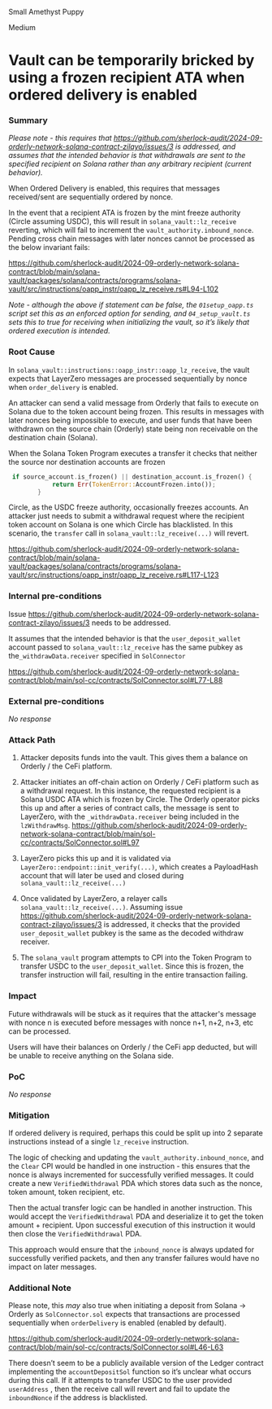 Small Amethyst Puppy

Medium

# Vault can be temporarily bricked by using a frozen recipient ATA when ordered delivery is enabled

### Summary

_Please note - this requires that https://github.com/sherlock-audit/2024-09-orderly-network-solana-contract-zilayo/issues/3 is addressed, and assumes that the intended behavior is that withdrawals are sent to the specified recipient on Solana rather than any arbitrary recipient  (current behavior)._

When Ordered Delivery is enabled, this requires that messages received/sent are sequentially ordered by nonce.

In the event that a recipient ATA is frozen by the mint freeze authority (Circle assuming USDC), this will result in `solana_vault::lz_receive` reverting, which will fail to increment the `vault_authority.inbound_nonce`. Pending cross chain messages with later nonces cannot be processed as the below invariant fails:

https://github.com/sherlock-audit/2024-09-orderly-network-solana-contract/blob/main/solana-vault/packages/solana/contracts/programs/solana-vault/src/instructions/oapp_instr/oapp_lz_receive.rs#L94-L102

_Note - although the above if statement can be false, the `01setup_oapp.ts` script set this as an enforced option for sending, and `04_setup_vault.ts` sets this to true for receiving when initializing the vault, so it’s likely that ordered execution is intended._

### Root Cause

In `solana_vault::instructions::oapp_instr::oapp_lz_receive`, the vault expects that LayerZero messages are processed sequentially by nonce when `order_delivery` is enabled. 

An attacker can send a valid message from Orderly that fails to execute on Solana due to the token account being frozen. This results in messages with later nonces being impossible to execute, and user funds that have been withdrawn on the source chain (Orderly) state being non receivable on the destination chain (Solana).

When the Solana Token Program executes a transfer it checks that neither the source nor destination accounts are frozen

```rust
 if source_account.is_frozen() || destination_account.is_frozen() {
            return Err(TokenError::AccountFrozen.into());
        }
```

Circle, as the USDC freeze authority, occasionally freezes accounts. An attacker just needs to submit a withdrawal request where the recipient token account on Solana is one which Circle has blacklisted. In this scenario, the `transfer` call in `solana_vault::lz_receive(...)` will revert.

https://github.com/sherlock-audit/2024-09-orderly-network-solana-contract/blob/main/solana-vault/packages/solana/contracts/programs/solana-vault/src/instructions/oapp_instr/oapp_lz_receive.rs#L117-L123

### Internal pre-conditions

Issue https://github.com/sherlock-audit/2024-09-orderly-network-solana-contract-zilayo/issues/3 needs to be addressed.

It assumes that the intended behavior is that the `user_deposit_wallet` account passed to `solana_vault::lz_receive` has the same pubkey as the`_withdrawData.receiver` specified in `SolConnector`

https://github.com/sherlock-audit/2024-09-orderly-network-solana-contract/blob/main/sol-cc/contracts/SolConnector.sol#L77-L88

### External pre-conditions

_No response_

### Attack Path

1. Attacker deposits funds into the vault. This gives them a balance on Orderly / the CeFi platform.

2. Attacker initiates an off-chain action on Orderly / CeFi platform such as a withdrawal request. In this instance, the requested recipient is a Solana USDC ATA which is frozen by Circle. The Orderly operator picks this up and after a series of contract calls, the message is sent to LayerZero, with the `_withdrawData.receiver` being included in the `lzWithdrawMsg`.
https://github.com/sherlock-audit/2024-09-orderly-network-solana-contract/blob/main/sol-cc/contracts/SolConnector.sol#L97

3. LayerZero picks this up and it is validated via `LayerZero::endpoint::init_verify(...)`, which creates a PayloadHash account that will later be used and closed during `solana_vault::lz_receive(...)`

4. Once validated by LayerZero, a relayer calls `solana_vault::lz_receive(...)`. Assuming issue https://github.com/sherlock-audit/2024-09-orderly-network-solana-contract-zilayo/issues/3 is addressed, it checks that the provided `user_deposit_wallet` pubkey is the same as the decoded withdraw receiver.

5. The `solana_vault` program attempts to CPI into the Token Program to transfer USDC to the `user_deposit_wallet`. Since this is frozen, the transfer instruction will fail, resulting in the entire transaction failing.



### Impact

Future withdrawals will be stuck as it requires that the attacker's message with nonce n is executed before messages with nonce n+1, n+2, n+3, etc can be processed.

Users will have their balances on Orderly / the CeFi app deducted, but will be unable to receive anything on the Solana side.

### PoC

_No response_

### Mitigation

If ordered delivery is required, perhaps this could be split up into 2 separate instructions instead of a single `lz_receive` instruction.

The logic of checking and updating the `vault_authority.inbound_nonce`, and the `Clear` CPI would be handled in one instruction - this ensures that the nonce is always incremented for successfully verified messages. It could create a new `VerifiedWithdrawal` PDA which stores data such as the nonce, token amount, token recipient, etc.

Then the actual transfer logic can be handled in another instruction. This would accept the `VerifiedWithdrawal` PDA and deserialize it to get the token amount + recipient. Upon successful execution of this instruction it would then close the `VerifiedWithdrawal` PDA.

This approach would ensure that the `inbound_nonce` is always updated for successfully verified packets, and then any transfer failures would have no impact on later messages.


### Additional Note

Please note, this *may* also true when initiating a deposit from Solana → Orderly as `SolConnector.sol` expects that transactions are processed sequentially when `orderDelivery` is enabled (enabled by default).

https://github.com/sherlock-audit/2024-09-orderly-network-solana-contract/blob/main/sol-cc/contracts/SolConnector.sol#L46-L63

There doesn’t seem to be a publicly available version of the Ledger contract implementing the `accountDepositSol` function so it’s unclear what occurs during this call. If it attempts to transfer USDC to the user provided `userAddress` , then the receive call will revert and fail to update the `inboundNonce` if the address is blacklisted.